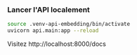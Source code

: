### Lancer l'API localement

```bash
source .venv-api-embedding/bin/activate
uvicorn api.main:app --reload
```

Visitez http://localhost:8000/docs

